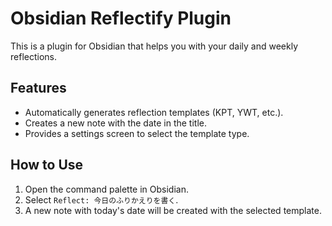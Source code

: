 # Obsidian Reflectify Plugin

This is a plugin for Obsidian that helps you with your daily and weekly reflections.

## Features

- Automatically generates reflection templates (KPT, YWT, etc.).
- Creates a new note with the date in the title.
- Provides a settings screen to select the template type.

## How to Use

1. Open the command palette in Obsidian.
2. Select `Reflect: 今日のふりかえりを書く`.
3. A new note with today's date will be created with the selected template.
